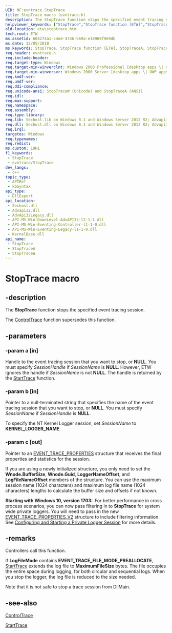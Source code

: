 ```yaml
---
UID: NF:evntrace.StopTrace
title: StopTrace macro (evntrace.h)
description: The StopTrace function stops the specified event tracing session. The ControlTrace function supersedes this function.
helpviewer_keywords: ["StopTrace","StopTrace function [ETW]","StopTraceA","StopTraceW","_evt_stoptrace","base.stoptrace","etw.stoptrace","evntrace/StopTrace","evntrace/StopTraceA","evntrace/StopTraceW"]
old-location: etw\stoptrace.htm
tech.root: ETW
ms.assetid: 604274a1-c4ed-4746-b69a-e18969f969db
ms.date: 12/05/2018
ms.keywords: StopTrace, StopTrace function [ETW], StopTraceA, StopTraceW, _evt_stoptrace, base.stoptrace, etw.stoptrace, evntrace/StopTrace, evntrace/StopTraceA, evntrace/StopTraceW
req.header: evntrace.h
req.include-header: 
req.target-type: Windows
req.target-min-winverclnt: Windows 2000 Professional [desktop apps \| UWP apps]
req.target-min-winversvr: Windows 2000 Server [desktop apps \| UWP apps]
req.kmdf-ver: 
req.umdf-ver: 
req.ddi-compliance: 
req.unicode-ansi: StopTraceW (Unicode) and StopTraceA (ANSI)
req.idl: 
req.max-support: 
req.namespace: 
req.assembly: 
req.type-library: 
req.lib: Sechost.lib on Windows 8.1 and Windows Server 2012 R2; Advapi32.lib on Windows 8, Windows Server 2012, Windows 7, Windows Server 2008 R2, Windows Server 2008, Windows Vista and Windows XP
req.dll: Sechost.dll on Windows 8.1 and Windows Server 2012 R2; Advapi32.dll on Windows 8, Windows Server 2012, Windows 7, Windows Server 2008 R2, Windows Server 2008, Windows Vista and Windows XP
req.irql: 
targetos: Windows
req.typenames: 
req.redist: 
ms.custom: 19H1
f1_keywords:
 - StopTrace
 - evntrace/StopTrace
dev_langs:
 - c++
topic_type:
 - APIRef
 - kbSyntax
api_type:
 - DllExport
api_location:
 - Sechost.dll
 - Advapi32.dll
 - AdvApi32Legacy.dll
 - API-MS-Win-DownLevel-AdvAPI32-l2-1-1.dll
 - API-MS-Win-Eventing-Controller-l1-1-0.dll
 - API-MS-Win-Eventing-Legacy-l1-1-0.dll
 - KernelBase.dll
api_name:
 - StopTrace
 - StopTraceA
 - StopTraceW
---
```


# StopTrace macro


## -description

The 
<b>StopTrace</b> function stops the specified event tracing session. 
   

The 
<a href="https://docs.microsoft.com/windows/desktop/ETW/controltrace">ControlTrace</a> function supersedes this function.

## -parameters

### -param a [in]

Handle to the event tracing session that you want to stop, or <b>NULL</b>. You must 
      specify <i>SessionHandle</i> if <i>SessionName</i> is 
      <b>NULL</b>. However, ETW ignores the handle if <i>SessionName</i> is not 
      <b>NULL</b>. The handle is returned by the 
      <a href="https://docs.microsoft.com/windows/desktop/ETW/starttrace">StartTrace</a> function.

### -param b [in]

Pointer to a null-terminated string that specifies the name of the event tracing session that you want to 
      stop, or <b>NULL</b>. You must specify <i>SessionName</i> if 
      <i>SessionHandle</i> is <b>NULL</b>.

To specify the NT Kernel Logger session, set <i>SessionName</i> to 
      <b>KERNEL_LOGGER_NAME</b>.

### -param c [out]

Pointer to an <a href="https://docs.microsoft.com/windows/desktop/ETW/event-trace-properties">EVENT_TRACE_PROPERTIES</a> 
      structure that receives the final properties and statistics for the session.

If you are using a newly 
      initialized structure, you only need to set the <b>Wnode.BufferSize</b>, 
      <b>Wnode.Guid</b>,  <b>LoggerNameOffset</b>, and 
      <b>LogFileNameOffset</b> members of the structure. You can use the maximum session name 
      (1024 characters) and maximum log file name (1024 characters) lengths to calculate the buffer size and offsets 
      if not known. 

<b>Starting with Windows 10, version 1703:  </b>For better performance in cross process scenarios, you can now pass filtering in to <b>StopTrace</b> for  system wide private loggers. You will need to pass in the new <a href="https://docs.microsoft.com/windows/desktop/ETW/event-trace-properties-v2">EVENT_TRACE_PROPERTIES_V2</a> structure to include filtering information. See <a href="https://docs.microsoft.com/windows/desktop/ETW/configuring-and-starting-a-private-logger-session">Configuring and Starting a Private Logger Session</a> for more details.

## -remarks

Controllers call this function.

If <b>LogFileMode</b> contains <b>EVENT_TRACE_FILE_MODE_PREALLOCATE</b>, 
    <a href="https://docs.microsoft.com/windows/desktop/ETW/starttrace">StartTrace</a> extends the log file to 
    <b>MaximumFileSize</b> bytes. The file occupies the entire space during logging, for both 
    circular and sequential logs. When you stop the logger, the log file is reduced to the size needed.

Note that it is not safe to stop a trace session from DllMain.

## -see-also

<a href="https://docs.microsoft.com/windows/desktop/ETW/controltrace">ControlTrace</a>



<a href="https://docs.microsoft.com/windows/desktop/ETW/starttrace">StartTrace</a>


